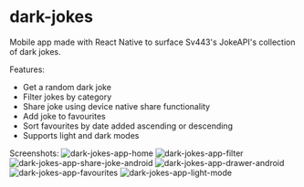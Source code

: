 # dark-jokes

Mobile app made with React Native to surface Sv443's JokeAPI's collection of dark jokes.

Features:
- Get a random dark joke
- Filter jokes by category
- Share joke using device native share functionality
- Add joke to favourites
- Sort favourites by date added ascending or descending
- Supports light and dark modes

Screenshots:
![dark-jokes-app-home](https://github.com/jadbarakat/dark-jokes/assets/68382811/ff997457-9468-4484-bfea-46d6508d27f5)
![dark-jokes-app-filter](https://github.com/jadbarakat/dark-jokes/assets/68382811/93baba09-c74e-49a5-9e30-c2d62580ad72)
![dark-jokes-app-share-joke-android](https://github.com/jadbarakat/dark-jokes/assets/68382811/36735933-bd8c-400d-9d63-607ff05cee6c)
![dark-jokes-app-drawer-android](https://github.com/jadbarakat/dark-jokes/assets/68382811/1a2f9928-6c4c-4076-9c76-443ad2351bf5)
![dark-jokes-app-favourites](https://github.com/jadbarakat/dark-jokes/assets/68382811/4c3db1c4-6e6d-4cbe-a6cc-8d528c2a8693)
![dark-jokes-app-light-mode](https://github.com/jadbarakat/dark-jokes/assets/68382811/335976f4-c104-4fdd-91bf-e5eff1147bd8)
